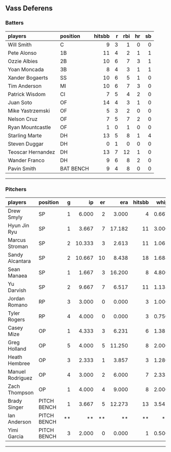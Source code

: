 ## Vass Deferens

### Batters

 
|players           |position  | hitsbb|  r| rbi| hr| sb| 
|:-----------------|:---------|------:|--:|---:|--:|--:| 
|Will Smith        |C         |      9|  3|   1|  0|  0| 
|Pete Alonso       |1B        |     11|  4|   2|  1|  1| 
|Ozzie Albies      |2B        |     10|  6|   7|  3|  1| 
|Yoan Moncada      |3B        |      8|  4|   3|  1|  1| 
|Xander Bogaerts   |SS        |     10|  6|   5|  1|  0| 
|Tim Anderson      |MI        |     10|  6|   7|  3|  0| 
|Patrick Wisdom    |CI        |      7|  5|   4|  2|  0| 
|Juan Soto         |OF        |     14|  4|   3|  1|  0| 
|Mike Yastrzemski  |OF        |      5|  3|   2|  0|  0| 
|Nelson Cruz       |OF        |      7|  5|   7|  2|  0| 
|Ryan Mountcastle  |OF        |      1|  0|   1|  0|  0| 
|Starling Marte    |DH        |     13|  5|   8|  1|  4| 
|Steven Duggar     |DH        |      0|  1|   0|  0|  0| 
|Teoscar Hernandez |DH        |     13|  7|  12|  1|  0| 
|Wander Franco     |DH        |      9|  6|   8|  2|  0| 
|Pavin Smith       |BAT BENCH |      9|  4|   8|  0|  0| 


* * *

### Pitchers

 
|players          |position    |  g|     ip| er|    era| hitsbb|  whip| so|  w| sv| 
|:----------------|:-----------|--:|------:|--:|------:|------:|-----:|--:|--:|--:| 
|Drew Smyly       |SP          |  1|  6.000|  2|  3.000|      4| 0.667|  7|  1|  0| 
|Hyun Jin Ryu     |SP          |  1|  3.667|  7| 17.182|     11| 3.000|  1|  0|  0| 
|Marcus Stroman   |SP          |  2| 10.333|  3|  2.613|     11| 1.065| 13|  1|  0| 
|Sandy Alcantara  |SP          |  2| 10.667| 10|  8.438|     18| 1.688|  8|  1|  0| 
|Sean Manaea      |SP          |  1|  1.667|  3| 16.200|      8| 4.800|  2|  0|  0| 
|Yu Darvish       |SP          |  2|  9.667|  7|  6.517|     11| 1.138| 16|  0|  0| 
|Jordan Romano    |RP          |  3|  3.000|  0|  0.000|      3| 1.000|  6|  1|  1| 
|Tyler Rogers     |RP          |  4|  4.000|  0|  0.000|      3| 0.750|  1|  1|  0| 
|Casey Mize       |OP          |  1|  4.333|  3|  6.231|      6| 1.385|  4|  0|  0| 
|Greg Holland     |OP          |  5|  4.000|  5| 11.250|      8| 2.000|  2|  0|  0| 
|Heath Hembree    |OP          |  3|  2.333|  1|  3.857|      3| 1.286|  3|  0|  0| 
|Manuel Rodriguez |OP          |  4|  3.000|  2|  6.000|      7| 2.333|  2|  0|  0| 
|Zach Thompson    |OP          |  1|  4.000|  4|  9.000|      8| 2.000|  2|  0|  0| 
|Brady Singer     |PITCH BENCH |  1|  3.667|  5| 12.273|     13| 3.545|  2|  0|  0| 
|Ian Anderson     |PITCH BENCH | **|     **| **|     **|     **|    **| **| **| **| 
|Yimi Garcia      |PITCH BENCH |  3|  2.000|  0|  0.000|      1| 0.500|  4|  0|  0| 


* * *


